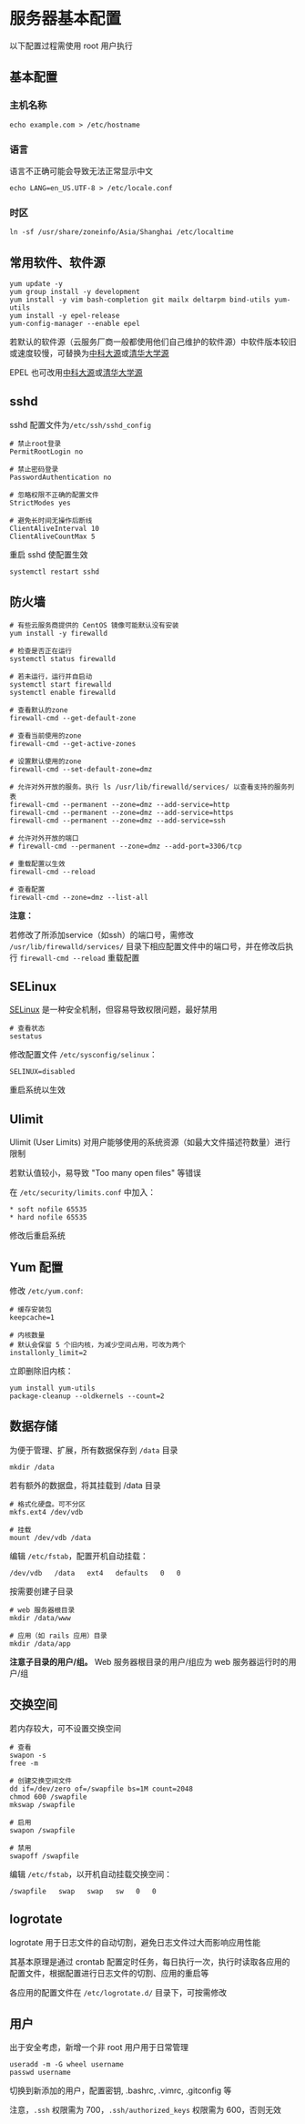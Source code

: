 # 服务器基本配置

以下配置过程需使用 root 用户执行

## 基本配置

### 主机名称

```
echo example.com > /etc/hostname
```

### 语言

语言不正确可能会导致无法正常显示中文

```
echo LANG=en_US.UTF-8 > /etc/locale.conf
```

### 时区

```
ln -sf /usr/share/zoneinfo/Asia/Shanghai /etc/localtime
```

## 常用软件、软件源

```
yum update -y
yum group install -y development
yum install -y vim bash-completion git mailx deltarpm bind-utils yum-utils
yum install -y epel-release
yum-config-manager --enable epel
```

若默认的软件源（云服务厂商一般都使用他们自己维护的软件源）中软件版本较旧或速度较慢，可替换为[中科大源](https://lug.ustc.edu.cn/wiki/mirrors/help/centos)或[清华大学源](https://mirror.tuna.tsinghua.edu.cn/help/centos/)

EPEL 也可改用[中科大源](https://lug.ustc.edu.cn/wiki/mirrors/help/epel)或[清华大学源](https://mirror.tuna.tsinghua.edu.cn/help/epel/)

## sshd

sshd 配置文件为`/etc/ssh/sshd_config`

```
# 禁止root登录
PermitRootLogin no

# 禁止密码登录
PasswordAuthentication no

# 忽略权限不正确的配置文件
StrictModes yes

# 避免长时间无操作后断线
ClientAliveInterval 10
ClientAliveCountMax 5
```

重启 sshd 使配置生效

```
systemctl restart sshd
```

## 防火墙

```
# 有些云服务商提供的 CentOS 镜像可能默认没有安装
yum install -y firewalld

# 检查是否正在运行
systemctl status firewalld

# 若未运行，运行并自启动
systemctl start firewalld
systemctl enable firewalld

# 查看默认的zone
firewall-cmd --get-default-zone

# 查看当前使用的zone
firewall-cmd --get-active-zones

# 设置默认使用的zone
firewall-cmd --set-default-zone=dmz

# 允许对外开放的服务。执行 ls /usr/lib/firewalld/services/ 以查看支持的服务列表
firewall-cmd --permanent --zone=dmz --add-service=http
firewall-cmd --permanent --zone=dmz --add-service=https
firewall-cmd --permanent --zone=dmz --add-service=ssh

# 允许对外开放的端口
# firewall-cmd --permanent --zone=dmz --add-port=3306/tcp

# 重载配置以生效
firewall-cmd --reload

# 查看配置
firewall-cmd --zone=dmz --list-all
```

__注意：__

若修改了所添加service（如ssh）的端口号，需修改 `/usr/lib/firewalld/services/` 目录下相应配置文件中的端口号，并在修改后执行 `firewall-cmd --reload` 重载配置

## SELinux

[SELinux](https://en.wikipedia.org/wiki/Security-Enhanced_Linux) 是一种安全机制，但容易导致权限问题，最好禁用

```
# 查看状态
sestatus
```

修改配置文件 `/etc/sysconfig/selinux`：

```
SELINUX=disabled
```

重启系统以生效

## Ulimit

Ulimit (User Limits) 对用户能够使用的系统资源（如最大文件描述符数量）进行限制

若默认值较小，易导致 "Too many open files" 等错误

在 `/etc/security/limits.conf` 中加入：

```
* soft nofile 65535
* hard nofile 65535
```

修改后重启系统

## Yum 配置

修改 `/etc/yum.conf`:

```
# 缓存安装包
keepcache=1

# 内核数量
# 默认会保留 5 个旧内核，为减少空间占用，可改为两个
installonly_limit=2
```

立即删除旧内核：

```
yum install yum-utils
package-cleanup --oldkernels --count=2
```

## 数据存储

为便于管理、扩展，所有数据保存到 `/data` 目录

```
mkdir /data
```

若有额外的数据盘，将其挂载到 /data 目录

```
# 格式化硬盘。可不分区
mkfs.ext4 /dev/vdb

# 挂载
mount /dev/vdb /data
```

编辑 `/etc/fstab`，配置开机自动挂载：

```
/dev/vdb   /data   ext4   defaults   0   0
```

按需要创建子目录

```
# web 服务器根目录
mkdir /data/www

# 应用（如 rails 应用）目录
mkdir /data/app
```

__注意子目录的用户/组。__ Web 服务器根目录的用户/组应为 web 服务器运行时的用户/组

## 交换空间

若内存较大，可不设置交换空间

```
# 查看
swapon -s
free -m

# 创建交换空间文件
dd if=/dev/zero of=/swapfile bs=1M count=2048
chmod 600 /swapfile
mkswap /swapfile

# 启用
swapon /swapfile

# 禁用
swapoff /swapfile
```

编辑 `/etc/fstab`，以开机自动挂载交换空间：

```
/swapfile   swap   swap   sw   0   0
```

## logrotate

logrotate 用于日志文件的自动切割，避免日志文件过大而影响应用性能

其基本原理是通过 crontab 配置定时任务，每日执行一次，执行时读取各应用的配置文件，根据配置进行日志文件的切割、应用的重启等

各应用的配置文件在 `/etc/logrotate.d/` 目录下，可按需修改

## 用户

出于安全考虑，新增一个非 root 用户用于日常管理

```
useradd -m -G wheel username
passwd username
```

切换到新添加的用户，配置密钥, .bashrc, .vimrc, .gitconfig 等

注意，`.ssh` 权限需为 700，`.ssh/authorized_keys` 权限需为 600，否则无效
